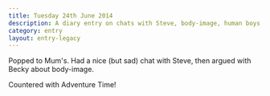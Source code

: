 ```yaml
---
title: Tuesday 24th June 2014
description: A diary entry on chats with Steve, body-image, human boys, and magical dogs
category: entry
layout: entry-legacy
---
```


Popped to Mum's. Had a nice (but sad) chat with Steve, then argued with Becky about body-image.

Countered with Adventure Time!
